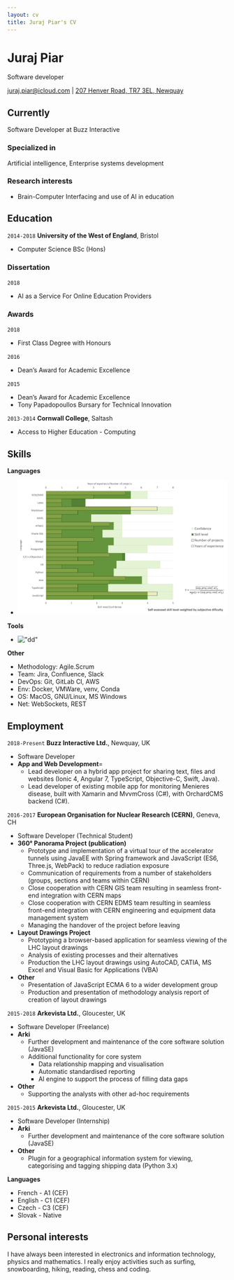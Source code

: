 ```yaml
---
layout: cv
title: Juraj Piar's CV
---
```

# Juraj Piar
Software developer

<div id="webaddress">
<a href="mailto:juraj.piar@icloud.com">juraj.piar@icloud.com</a>
| <a href="https://goo.gl/maps/Vk9eZNJLxyM2" target="_blank" style="cursor:alias">207 Henver Road, TR7 3EL, Newquay</a>
<!-- <a href="http://en.wikipedia.org/wiki/Isaac_Newton">My wikipedia page</a> -->
</div>

## Currently
Software Developer at Buzz Interactive

### Specialized in
Artificial intelligence, Enterprise systems development

### Research interests
- Brain-Computer Interfacing and use of AI in education

## Education
`2014-2018`
__University of the West of England__, Bristol
- Computer Science BSc (Hons)

### Dissertation
`2018`
- AI as a Service For Online Education Providers 

### Awards
`2018`
- First Class Degree with Honours

`2016`
- Dean’s Award for Academic Excellence

`2015`
- Dean’s Award for Academic Excellence
- Tony Papadopoullos Bursary for Technical Innovation

`2013-2014`
__Cornwall College__, Saltash
- Access to Higher Education - Computing

## Skills
__Languages__
- !["dd"](/media/images/langSkillApr19.png "Self-assessed skill level [experience, # projects, confidence] of languages")

__Tools__
- !["dd"](/media/images/toolsSkillsApr18.png "Self-assessed skill level [experience, # projects, confidence] of tools")

__Other__
- Methodology: Agile.Scrum
- Team: Jira, Confluence, Slack
- DevOps: Git, GitLab CI, AWS
- Env: Docker, VMWare, venv, Conda
- OS: MacOS, GNU/Linux, MS Windows
- Net: WebSockets, REST

## Employment
`2018-Present`
__Buzz Interactive Ltd.__, Newquay, UK
- Software Developer
- __App and Web Development__=
  - Lead developer on a hybrid app project for sharing text, files and websites (Ionic 4, Angular 7, TypeScript, Objective-C, Swift, Java).
  - Lead developer of existing mobile app for monitoring Menieres disease, built with Xamarin and MvvmCross (C#), with OrchardCMS backend (C#).

`2016-2017`
__European Organisation for Nuclear Research (CERN)__, Geneva, CH
- Software Developer (Technical Student)
- __360° Panorama Project (publication)__
  - Prototype and implementation of a virtual tour of the accelerator tunnels using JavaEE with Spring framework and JavaScript (ES6, Three.js, WebPack) to reduce radiation exposure
  - Communication of requirements from a number of stakeholders (groups, sections and teams within CERN)
  - Close cooperation with CERN GIS team resulting in seamless front-end integration with CERN maps
  - Close cooperation with CERN EDMS team resulting in seamless front-end integration with CERN engineering and equipment data management system
  - Managing the handover of the project before leaving
- __Layout Drawings Project__
  - Prototyping a browser-based application for seamless viewing of the LHC layout drawings
  - Analysis of existing processes and their alternatives
  - Production the LHC layout drawings using AutoCAD, CATIA, MS Excel and Visual Basic for Applications (VBA)
- __Other__
  - Presentation of JavaScript ECMA 6 to a wider development group
  - Production and presentation of methodology analysis report of creation of layout drawings

`2015-2018`
__Arkevista Ltd.__, Gloucester, UK
- Software Developer (Freelance)
- __Arki__
  - Further development and maintenance of the core software solution (JavaSE)
  - Additional functionality for core system
    - Data relationship mapping and visualisation
    - Automatic standardised reporting
    - AI engine to support the process of filling data gaps
- __Other__
    - Supporting the analysts with other ad-hoc requirements

`2015-2015`
__Arkevista Ltd.__, Gloucester, UK
- Software Developer (Internship)
- __Arki__
  - Further development and maintenance of the core software solution (JavaSE)
- __Other__
  - Plugin for a geographical information system for viewing, categorising and tagging shipping data (Python 3.x)


__Languages__
- French - A1 (CEF)
- English - C1 (CEF)
- Czech - C3 (CEF)
- Slovak - Native

## Personal interests
I have always been interested in electronics and information technology, physics and mathematics. I really enjoy activities such as surfing, snowboarding, hiking, reading, chess and coding.

<!-- ### Footer

Last updated: May 10th 2018 -->